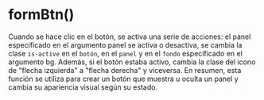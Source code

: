 # formBtn()

Cuando se hace clic en el botón, se activa una serie de acciones: el panel especificado en el argumento panel se activa o desactiva, se cambia la clase `is-active` en el `botón`, en el `panel` y en el `fondo` especificado en el argumento bg. Además, si el botón estaba activo, cambia la clase del icono de "flecha izquierda" a "flecha derecha" y viceversa. En resumen, esta función se utiliza para crear un botón que muestra u oculta un panel y cambia su apariencia visual según su estado.